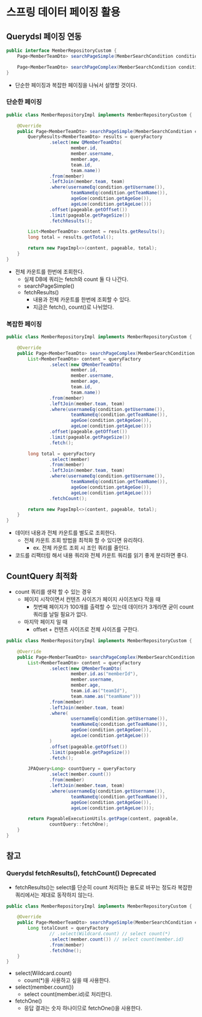# 스프링 데이터 페이징 활용

## Querydsl 페이징 연동

```java
public interface MemberRepositoryCustom {
    Page<MemberTeamDto> searchPageSimple(MemberSearchCondition condition, Pageable pageable);

    Page<MemberTeamDto> searchPageComplex(MemberSearchCondition condition, Pageable pageable);
}

```

- 단순한 페이징과 복잡한 페이징을 나눠서 설명할 것이다.

### 단순한 페이징

```java
public class MemberRepositoryImpl implements MemberRepositoryCustom {

    @Override
    public Page<MemberTeamDto> searchPageSimple(MemberSearchCondition condition, Pageable pageable) {
        QueryResults<MemberTeamDto> results = queryFactory
                .select(new QMemberTeamDto(
                        member.id,
                        member.username,
                        member.age,
                        team.id,
                        team.name))
                .from(member)
                .leftJoin(member.team, team)
                .where(usernameEq(condition.getUsername()),
                        teamNameEq(condition.getTeamName()),
                        ageGoe(condition.getAgeGoe()),
                        ageLoe(condition.getAgeLoe()))
                .offset(pageable.getOffset())
                .limit(pageable.getPageSize())
                .fetchResults();

        List<MemberTeamDto> content = results.getResults();
        long total = results.getTotal();

        return new PageImpl<>(content, pageable, total);
    }
}
```

- 전체 카운트를 한번에 조회한다.
    - 실제 DB에 쿼리는 fetch와 count 둘 다 나간다.
    - searchPageSimple()
    - fetchResults()
        - 내용과 전체 카운트를 한번에 조회할 수 있다.
        - 지금은 fetch(), count()로 나뉘었다.

### 복잡한 페이징

```java
public class MemberRepositoryImpl implements MemberRepositoryCustom {

    @Override
    public Page<MemberTeamDto> searchPageComplex(MemberSearchCondition condition, Pageable pageable) {
        List<MemberTeamDto> content = queryFactory
                .select(new QMemberTeamDto(
                        member.id,
                        member.username,
                        member.age,
                        team.id,
                        team.name))
                .from(member)
                .leftJoin(member.team, team)
                .where(usernameEq(condition.getUsername()),
                        teamNameEq(condition.getTeamName()),
                        ageGoe(condition.getAgeGoe()),
                        ageLoe(condition.getAgeLoe()))
                .offset(pageable.getOffset())
                .limit(pageable.getPageSize())
                .fetch();

        long total = queryFactory
                .select(member)
                .from(member)
                .leftJoin(member.team, team)
                .where(usernameEq(condition.getUsername()),
                        teamNameEq(condition.getTeamName()),
                        ageGoe(condition.getAgeGoe()),
                        ageLoe(condition.getAgeLoe()))
                .fetchCount();

        return new PageImpl<>(content, pageable, total);
    }
}
```

- 데이터 내용과 전체 카운트를 별도로 조회한다.
    - 전체 카운트 조회 방법을 최적화 할 수 있다면 유리하다.
        - ex. 전체 카운트 조회 시 조인 쿼리를 줄인다.
- 코드를 리팩터링 해서 내용 쿼리와 전체 카운트 쿼리를 읽기 좋게 분리하면 좋다.

## CountQuery 최적화

- count 쿼리를 생략 할 수 있는 경우
    - 페이지 시작이면서 컨텐츠 사이즈가 페이지 사이즈보다 작을 때
        - 첫번째 페이지가 100개를 출력할 수 있는데 데이터가 3개라면 굳이 count 쿼리를 날릴 필요가 없다.
    - 마지막 페이지 일 때
        - offset + 컨텐츠 사이즈로 전체 사이즈를 구한다.

```java
public class MemberRepositoryImpl implements MemberRepositoryCustom {

    @Override
    public Page<MemberTeamDto> searchPageComplex(MemberSearchCondition condition, Pageable pageable) {
        List<MemberTeamDto> content = queryFactory
                .select(new QMemberTeamDto(
                        member.id.as("memberId"),
                        member.username,
                        member.age,
                        team.id.as("teamId"),
                        team.name.as("teamName")))
                .from(member)
                .leftJoin(member.team, team)
                .where(
                        usernameEq(condition.getUsername()),
                        teamNameEq(condition.getTeamName()),
                        ageGoe(condition.getAgeGoe()),
                        ageLoe(condition.getAgeLoe())
                )
                .offset(pageable.getOffset())
                .limit(pageable.getPageSize())
                .fetch();

        JPAQuery<Long> countQuery = queryFactory
                .select(member.count())
                .from(member)
                .leftJoin(member.team, team)
                .where(usernameEq(condition.getUsername()),
                        teamNameEq(condition.getTeamName()),
                        ageGoe(condition.getAgeGoe()),
                        ageLoe(condition.getAgeLoe()));

        return PageableExecutionUtils.getPage(content, pageable,
                countQuery::fetchOne);
    }
}
```

## 참고

### Querydsl fetchResults(), fetchCount() Deprecated

- fetchResults()는 select를 단순히 count 처리하는 용도로 바꾸는 정도라 복잡한 쿼리에서는 제대로 동작하지 않는다.

```java
public class MemberRepositoryImpl implements MemberRepositoryCustom {

    @Override
    public Page<MemberTeamDto> searchPageSimple(MemberSearchCondition condition, Pageable pageable) {
        Long totalCount = queryFactory
                // .select(Wildcard.count) // select count(*)
                .select(member.count()) // select count(member.id)
                .from(member)
                .fetchOne();
    }
}
```

- select(Wildcard.count)
    - count(*)을 사용하고 싶을 때 사용한다.
- select(member.count())
    - select count(member.id)로 처리한다.
- fetchOne()
    - 응답 결과는 숫자 하나이므로 fetchOne()을 사용한다.